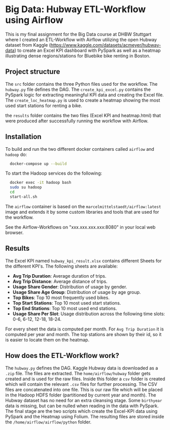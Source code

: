 # Big Data: Hubway ETL-Workflow using Airflow

This is my final assignment for the Big Data course at DHBW Stuttgart where I created an ETL-Workflow with Airflow utilizing the open Hubway dataset from Kaggle (https://www.kaggle.com/datasets/acmeyer/hubway-data) to create an Excel KPI dashboard with PySpark as well as 
a heatmap illustrating dense regions/stations for Bluebike bike renting in Boston.

## Project structure
The `src` folder contains the three Python files used for the workflow. The `hubway.py` file defines the DAG. The `create_kpi_excel.py` contains the PySpark logic for extracting meaningful KPI data and creating the Excel file. The `create_loc_heatmap.py` is used to create a heatmap showing the most used start stations for renting a bike.

the `results` folder contains the two files (Excel KPI and heatmap.html) that were produced after successfully running the workflow with Airflow.

## Installation
To build and run the two different docker containers called `airflow` and `hadoop` do:

```bash
  docker-compose up --build
```

To start the Hadoop services do the following: 

```bash
  docker exec -it hadoop bash
  sudo su hadoop
  cd 
  start-all.sh
```

The `airflow` container is based on the `marcelmittelstaedt/airflow:latest` image and extends it by some custom libraries and tools that are used for the workflow.

See the Airflow-Workflows on "xxx.xxx.xxx.xxx:8080" in your local web browser.

## Results
The Excel KPI named `hubway_kpi_result.xlsx` contains different Sheets for the different KPI's. The following sheets are available:


- **Avg Trip Duration**: Average duration of trips.
- **Avg Trip Distance**: Average distance of trips.
- **Usage Share Gender**: Distribution of usage by gender.
- **Usage Share Age Group**: Distribution of usage by age group.
- **Top Bikes**: Top 10 most frequently used bikes.
- **Top Start Stations**: Top 10 most used start stations.
- **Top End Stations**: Top 10 most used end stations.
- **Usage Share Per Slot**: Usage distribution across the following time slots: 0-6, 6-12, 12-18, 18-24.

For every sheet the data is computed per month. For `Avg Trip Duration` it is computed per year and month. The top stations are shown by their id, so it is easier to locate them on the heatmap.

## How does the ETL-Workflow work?
The `hubway.py` defines the DAG. Kaggle Hubway data is downloaded as a `.zip` file. The files are extracted. The `home/airflow/hubway` folder gets created and is used for the raw files. Inside this folder a `csv` folder is created which will contain the relevant `.csv` files for further processing. The CSV files are concatenated into one file. This is our raw file which will be placed in the Hadoop HDFS folder (partitioned by current year and month). The Hubway dataset has no need for an extra cleansing stage. Some `birthyear` data is missing, but can be nulled when reading in the data with PySpark. The final stage are the two scripts which create the Excel-KPI data using PySpark and the Heatmap using Folium. The resulting files are stored inside the `/home/airflow/airflow/python` folder.